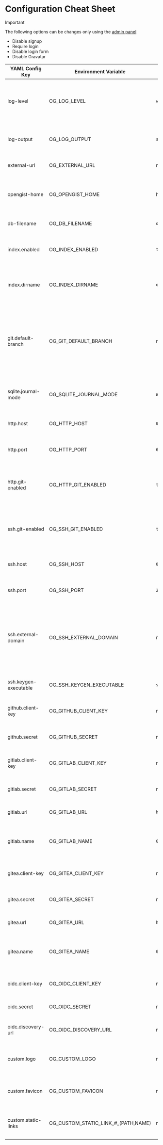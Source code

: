 # Configuration Cheat Sheet

> [!Important]
> The following options can be changes only using the [admin panel](admin-panel.md)
>
> - Disable signup
> - Require login
> - Disable login form
> - Disable Gravatar

| YAML Config Key       | Environment Variable                | Default value         | Description                                                                                                                                                                                                                      |
|-----------------------|-------------------------------------|-----------------------|----------------------------------------------------------------------------------------------------------------------------------------------------------------------------------------------------------------------------------|
| log-level             | OG_LOG_LEVEL                        | `warn`                | Set the log level to one of the following: `trace`, `debug`, `info`, `warn`, `error`, `fatal`, `panic`.                                                                                                                          |
| log-output            | OG_LOG_OUTPUT                       | `stdout,file`         | Set the log output to one or more of the following: `stdout`, `file`.                                                                                                                                                            |
| external-url          | OG_EXTERNAL_URL                     | none                  | Public URL to access to Opengist.                                                                                                                                                                                                |
| opengist-home         | OG_OPENGIST_HOME                    | home directory        | Path to the directory where Opengist stores its data.                                                                                                                                                                            |
| db-filename           | OG_DB_FILENAME                      | `opengist.db`         | Name of the SQLite database file.                                                                                                                                                                                                |
| index.enabled         | OG_INDEX_ENABLED                    | `true`                | Enable or disable the code search index (`true` or `false`)                                                                                                                                                                      |
| index.dirname         | OG_INDEX_DIRNAME                    | `opengist.index`      | Name of the directory where the code search index is stored.                                                                                                                                                                     |
| git.default-branch    | OG_GIT_DEFAULT_BRANCH               | none                  | Default branch name used by Opengist when initializing Git repositories. If not set, uses the Git default branch name. More info [here](https://git-scm.com/book/en/v2/Getting-Started-First-Time-Git-Setup#_new_default_branch) |
| sqlite.journal-mode   | OG_SQLITE_JOURNAL_MODE              | `WAL`                 | Set the journal mode for SQLite. More info [here](https://www.sqlite.org/pragma.html#pragma_journal_mode)                                                                                                                        |
| http.host             | OG_HTTP_HOST                        | `0.0.0.0`             | The host on which the HTTP server should bind.                                                                                                                                                                                   |
| http.port             | OG_HTTP_PORT                        | `6157`                | The port on which the HTTP server should listen.                                                                                                                                                                                 |
| http.git-enabled      | OG_HTTP_GIT_ENABLED                 | `true`                | Enable or disable git operations (clone, pull, push) via HTTP. (`true` or `false`)                                                                                                                                               |
| ssh.git-enabled       | OG_SSH_GIT_ENABLED                  | `true`                | Enable or disable git operations (clone, pull, push) via SSH. (`true` or `false`)                                                                                                                                                |
| ssh.host              | OG_SSH_HOST                         | `0.0.0.0`             | The host on which the SSH server should bind.                                                                                                                                                                                    |
| ssh.port              | OG_SSH_PORT                         | `2222`                | The port on which the SSH server should listen.                                                                                                                                                                                  |
| ssh.external-domain   | OG_SSH_EXTERNAL_DOMAIN              | none                  | Public domain for the Git SSH connection, if it has to be different from the HTTP one. If not set, uses the URL from the request.                                                                                                |
| ssh.keygen-executable | OG_SSH_KEYGEN_EXECUTABLE            | `ssh-keygen`          | Path to the SSH key generation executable.                                                                                                                                                                                       |
| github.client-key     | OG_GITHUB_CLIENT_KEY                | none                  | The client key for the GitHub OAuth application.                                                                                                                                                                                 |
| github.secret         | OG_GITHUB_SECRET                    | none                  | The secret for the GitHub OAuth application.                                                                                                                                                                                     |
| gitlab.client-key     | OG_GITLAB_CLIENT_KEY                | none                  | The client key for the GitLab OAuth application.                                                                                                                                                                                 |
| gitlab.secret         | OG_GITLAB_SECRET                    | none                  | The secret for the GitLab OAuth application.                                                                                                                                                                                     |
| gitlab.url            | OG_GITLAB_URL                       | `https://gitlab.com/` | The URL of the GitLab instance.                                                                                                                                                                                                  |
| gitlab.name           | OG_GITLAB_NAME                      | `GitLab`              | The name of the GitLab instance. It is displayed in the OAuth login button.                                                                                                                                                      |
| gitea.client-key      | OG_GITEA_CLIENT_KEY                 | none                  | The client key for the Gitea OAuth application.                                                                                                                                                                                  |
| gitea.secret          | OG_GITEA_SECRET                     | none                  | The secret for the Gitea OAuth application.                                                                                                                                                                                      |
| gitea.url             | OG_GITEA_URL                        | `https://gitea.com/`  | The URL of the Gitea instance.                                                                                                                                                                                                   |
| gitea.name            | OG_GITEA_NAME                       | `Gitea`               | The name of the Gitea instance. It is displayed in the OAuth login button.                                                                                                                                                       |
| oidc.client-key       | OG_OIDC_CLIENT_KEY                  | none                  | The client key for the OpenID application.                                                                                                                                                                                       |
| oidc.secret           | OG_OIDC_SECRET                      | none                  | The secret for the OpenID application.                                                                                                                                                                                           |
| oidc.discovery-url    | OG_OIDC_DISCOVERY_URL               | none                  | Discovery endpoint of the OpenID provider.                                                                                                                                                                                       |
| custom.logo           | OG_CUSTOM_LOGO                      | none                  | Path to an image, relative to $opengist-home/custom.                                                                                                                                                                             |
| custom.favicon        | OG_CUSTOM_FAVICON                   | none                  | Path to an image, relative to $opengist-home/custom.                                                                                                                                                                             |
| custom.static-links   | OG_CUSTOM_STATIC_LINK_#_(PATH,NAME) | none                  | Path and name to custom links, more info [here](custom-links.md).                                                                                                                                                                |
